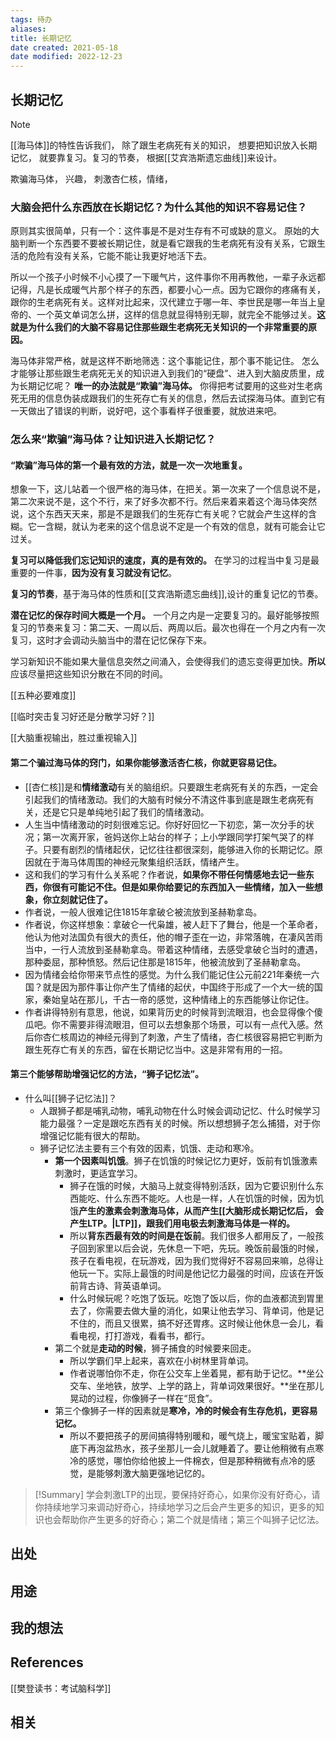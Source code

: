 ```yaml
---
tags: 待办
aliases: 
title: 长期记忆
date created: 2021-05-18
date modified: 2022-12-23
---
```


## 长期记忆

> [!NOTE]
> [[海马体]]的特性告诉我们， 除了跟生老病死有关的知识， 想要把知识放入长期记忆， 就要靠复习。复习的节奏， 根据[[艾宾浩斯遗忘曲线]]来设计。 

欺骗海马体， 兴趣， 刺激杏仁核，情绪， 

### 大脑会把什么东西放在长期记忆？为什么其他的知识不容易记住？

原则其实很简单，只有一个：这件事是不是对生存有不可或缺的意义。
原始的大脑判断一个东西要不要被长期记住，就是看它跟我的生老病死有没有关系，它跟生活的危险有没有关系，它能不能让我更好地活下去。

所以一个孩子小时候不小心摸了一下暖气片，这件事你不用再教他，一辈子永远都记得，凡是长成暖气片那个样子的东西，都要小心一点。因为它跟你的疼痛有关，跟你的生老病死有关。这样对比起来，汉代建立于哪一年、李世民是哪一年当上皇帝的、一个英文单词怎么拼，这样的信息就显得特别无聊，就完全不能够过关。**这就是为什么我们的大脑不容易记住那些跟生老病死无关知识的一个非常重要的原因。**

海马体非常严格，就是这样不断地筛选：这个事能记住，那个事不能记住。
怎么才能够让那些跟生老病死无关的知识进入到我们的“硬盘”、进入到大脑皮质里，成为长期记忆呢？
**唯一的办法就是“欺骗”海马体。** 你得把考试要用的这些对生老病死无用的信息伪装成跟我们的生死存亡有关的信息，然后去试探海马体。直到它有一天做出了错误的判断，说好吧，这个事看样子很重要，就放进来吧。

### 怎么来“欺骗”海马体？让知识进入长期记忆？
#### **“欺骗”海马体的第一个最有效的方法，就是一次一次地重复。**

想象一下，这儿站着一个很严格的海马体，在把关。第一次来了一个信息说不是，第二次来说不是，这个不行，来了好多次都不行。然后来着来着这个海马体突然说，这个东西天天来，那是不是跟我们的生死存亡有关呢？它就会产生这样的含糊。它一含糊，就认为老来的这个信息说不定是一个有效的信息，就有可能会让它过关。

**复习可以降低我们忘记知识的速度，真的是有效的。** 在学习的过程当中复习是最重要的一件事，**因为没有复习就没有记忆**。
 
**复习的节奏**，基于海马体的性质和[[艾宾浩斯遗忘曲线]],设计的重复记忆的节奏。  

**潜在记忆的保存时间大概是一个月。** 一个月之内是一定要复习的。最好能够按照复习的节奏来复习：第二天、一周以后、两周以后。最次也得在一个月之内有一次复习，这时才会调动头脑当中的潜在记忆保存下来。

学习新知识不能如果大量信息突然之间涌入，会使得我们的遗忘变得更加快。**所以**应该尽量把这些知识分散在不同的时间。

[[五种必要难度]]

[[临时突击复习好还是分散学习好？]]

[[大脑重视输出，胜过重视输入]]


#### **第二个骗过海马体的窍门，如果你能够激活杏仁核，你就更容易记住。**

-   [[杏仁核]]是和**情绪激动**有关的脑组织。只要跟生老病死有关的东西，一定会引起我们的情绪激动。我们的大脑有时候分不清这件事到底是跟生老病死有关，还是它只是单纯地引起了我们的情绪激动。
-   人生当中情绪激动的时刻很难忘记。你好好回忆一下初恋，第一次分手的状况；第一次离开家，爸妈送你上站台的样子；上小学跟同学打架气哭了的样子。只要有剧烈的情绪起伏，记忆往往都很深刻，能够进入你的长期记忆。原因就在于海马体周围的神经元聚集组织活跃，情绪产生。
-   这和我们的学习有什么关系呢？作者说，**如果你不带任何情感地去记一些东西，你很有可能记不住。但是如果你给要记的东西加入一些情绪，加入一些想象，你立刻就记住了。**
-   作者说，一般人很难记住1815年拿破仑被流放到圣赫勒拿岛。
-   作者说，你这样想象：拿破仑一代枭雄，被人赶下了舞台，他是一个革命者，他认为他对法国负有很大的责任，他的帽子歪在一边，非常落魄，在凄风苦雨当中，一行人流放到圣赫勒拿岛。带着这种情绪，去感受拿破仑当时的遭遇，那种委屈，那种愤怒。然后记住那是1815年，他被流放到了圣赫勒拿岛。
-   因为情绪会给你带来节点性的感觉。为什么我们能记住公元前221年秦统一六国？就是因为那件事让你产生了情绪的起伏，中国终于形成了一个大一统的国家，秦始皇站在那儿，千古一帝的感觉，这种情绪上的东西能够让你记住。
-   作者讲得特别有意思，他说，如果背历史的时候背到流眼泪，也会显得像个傻瓜吧。你不需要非得流眼泪，但可以去想象那个场景，可以有一点代入感。然后你杏仁核周边的神经元得到了刺激，产生了情绪，杏仁核很容易把它判断为跟生死存亡有关的东西，留在长期记忆当中。这是非常有用的一招。


#### **第三个能够帮助增强记忆的方法，“狮子记忆法”。**
-   什么叫[[狮子记忆法]]？
	-   人跟狮子都是哺乳动物，哺乳动物在什么时候会调动记忆、什么时候学习能力最强？一定是跟吃东西有关的时候。所以想想狮子怎么捕猎，对于你增强记忆能有很大的帮助。
	-   狮子记忆法主要有三个有效的因素，饥饿、走动和寒冷。
		-   **第一个因素叫饥饿**。狮子在饥饿的时候记忆力更好，饭前有饥饿激素刺激时，更适宜学习。
			-   狮子在饿的时候，大脑马上就变得特别活跃，因为它要识别什么东西能吃、什么东西不能吃。人也是一样，人在饥饿的时候，因为饥饿**产生的激素会刺激海马体，从而产生[[大脑形成长期记忆后， 会产生LTP。|LTP]]，跟我们用电极去刺激海马体是一样的。**
			-   所以**背东西最有效的时间是在饭前**。我们很多人都用反了，一般孩子回到家里以后会说，先休息一下吧，先玩。晚饭前最饿的时候，孩子在看电视，在玩游戏，因为我们觉得好不容易回来嘛，总得让他玩一下。实际上最饿的时间是他记忆力最强的时间，应该在开饭前背古诗、背英语单词。
			-   什么时候玩呢？吃饱了饭玩。吃饱了饭以后，你的血液都流到胃里去了，你需要去做大量的消化，如果让他去学习、背单词，他是记不住的，而且又很累，搞不好还胃疼。这时候让他休息一会儿，看看电视，打打游戏，看看书，都行。
		-   第二个就是**走动的时候**，狮子捕食的时候要来回走。
			-   所以学霸们早上起来，喜欢在小树林里背单词。
			-   作者说哪怕你不走，你在公交车上坐着晃，都有助于记忆。**坐公交车、坐地铁，放学、上学的路上，背单词效果很好。**坐在那儿晃动的过程，你像狮子一样在“觅食”。
		-   第三个像狮子一样的因素就是**寒冷，冷的时候会有生存危机，更容易记忆。**
			-   所以不要把孩子的房间搞得特别暖和，暖气烧上，暖宝宝贴着，脚底下再泡盆热水，孩子坐那儿一会儿就睡着了。要让他稍微有点寒冷的感觉，哪怕你给他披上一件棉衣，但是那种稍微有点冷的感觉，是能够刺激大脑更强地记忆的。

> [!Summary] 
> 学会刺激LTP的出现，要保持好奇心，如果你没有好奇心，请你持续地学习来调动好奇心，持续地学习之后会产生更多的知识，更多的知识也会帮助你产生更多的好奇心；第二个就是情绪；第三个叫狮子记忆法。

## 出处



## 用途




## 我的想法



## References

[[樊登读书：考试脑科学]]

## 相关

